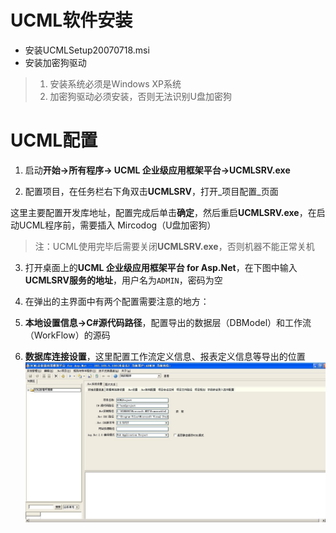 # UCML软件安装

* 安装UCMLSetup20070718.msi
* 安装加密狗驱动

> 1. 安装系统必须是Windows XP系统
> 2. 加密狗驱动必须安装，否则无法识别U盘加密狗

# UCML配置

1. 启动**开始-&gt;所有程序-&gt; UCML 企业级应用框架平台-&gt;UCMLSRV.exe**

2. 配置项目，在任务栏右下角双击**UCMLSRV**，打开_项目配置_页面

  这里主要配置开发库地址，配置完成后单击**确定**，然后重启**UCMLSRV.exe**，在启动UCML程序前，需要插入 Mircodog（U盘加密狗）

  > 注：UCML使用完毕后需要关闭**UCMLSRV.exe**，否则机器不能正常关机

3. 打开桌面上的**UCML 企业级应用框架平台 for Asp.Net**，在下图中输入**UCMLSRV服务的地址**，用户名为`ADMIN`，密码为空

4. 在弹出的主界面中有两个配置需要注意的地方：

  1. **本地设置信息-&gt;C\#源代码路径**，配置导出的数据层（DBModel）和工作流（WorkFlow）的源码
  2. **数据库连接设置**，这里配置工作流定义信息、报表定义信息等导出的位置  
   ![](../images/UCML_MainConfiguration.jpg)


